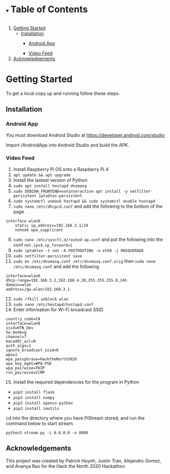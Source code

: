 <!-- TABLE OF CONTENTS -->
<details open="open">
  <summary><h1 style="display: inline-block">Table of Contents</h1></summary>
  <ol>
    <li>
      <a href="#getting-started">Getting Started</a>
      <ul>
        <li><a href="#installation">Installation</a></li>
        <ul>
        <li><a href="#android-app">Android App</a></li>
      </ul>
       <ul>
        <li><a href="#video-feed">Video Feed</a></li>
      </ul>
      </ul>
    </li>
    <li><a href="#acknowledgements">Acknowledgements</a></li>
  </ol>
</details>

<!-- GETTING STARTED -->
# Getting Started

To get a local copy up and running follow these steps.

## Installation
### Android App
You must download Android Studio at https://developer.android.com/studio

Import /AndroidApp into Android Studio and build the APK.

### Video Feed
1. Install Raspberry Pi OS onto a Raspberry Pi 4
2. ``apt update && apt upgrade``
3. Install the lastest version of Python
4. ``sudo apt install hostapd dnsmasq``
5. ``sudo DEBIAN_FRONTEND=noninteractive apt install -y netfilter-persistent iptables-persistent``
6. ``sudo systemctl unmask hostapd && sudo systemctl enable hostapd``
7. ``sudo nano /etc/dhcpcd.conf`` and add the following to the bottom of the page
```
interface wlan0
    static ip_address=192.168.3.1/24
    nohook wpa_supplicant
```
8. ``sudo nano /etc/sysctl.d/routed-ap.conf`` and put the following into the conf ``net.ipv4.ip_forward=1``
9. ``sudo iptables -t nat -A POSTROUTING -o eth0 -j MASQUERADE``
10. ``sudo netfilter-persistent save``
11. ``sudo mv /etc/dnsmasq.conf /etc/dnsmasq.conf.orig`` then ``sudo nano /etc/dnsmasq.conf`` and add the following
```
interface=wlan0
dhcp-range=192.168.3.2,192.168.4.20,255.255.255.0,24h
domain=wlan
address=/gw.wlan/192.168.3.1
```
12. ``sudo rfkill unblock wlan``
13. ``sudo nano /etc/hostapd/hostapd.conf``
14. Enter information for Wi-Fi broadcast SSID
```
country_code=CA
interface=wlan0
ssid=HTN_Dev
hw_mode=g
channel=7
macaddr_acl=0
auth_algs=1
ignore_broadcast_ssid=0
wpa=2
wpa_passphrase=HacktheNorth2020
wpa_key_mgmt=WPA-PSK
wpa_pairwise=TKIP
rsn_pairwise=CCMP
```
15. Install the required dependencies for the program in Python
* ```pip3 install flask```
* ```pip3 install numpy```
* ```pip3 install opencv-python```
* ```pip3 install imutils```

cd into the directory where you have PiStream stored, and run the command below to start stream.

```python3 stream.py -i 0.0.0.0 -o 8000```
<!-- ACKNOWLEDGEMENTS -->
## Acknowledgements

This project was created by Patrick Huynh, Justin Tran, Alejandro Gomez, and Ananya Rao for the Hack the North 2020 Hackathon.
